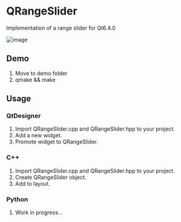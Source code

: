 # QRangeSlider
Implementation of a range slider for Qt6.4.0<br>

![image](https://github.com/roberto-rebello/QRangeSlider/blob/master/QRangeSlider.gif)<br>


## Demo
1. Move to demo folder
2. qmake && make

## Usage
### QtDesigner
1. Import QRangeSlider.cpp and QRangeSlider.hpp to your project.
2. Add a new widget.
3. Promote widget to QRangeSlider.

### C++
1. Import QRangeSlider.cpp and QRangeSlider.hpp to your project.
2. Create QRangeSlider object.
3. Add to layout.

### Python
1. Work in progress...

